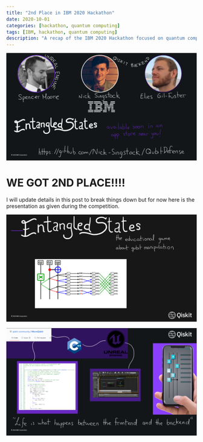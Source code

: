 ```yaml
---
title: "2nd Place in IBM 2020 Hackathon"
date: 2020-10-01
categories: [hackathon, quantum computing]
tags: [IBM, hackathon, quantum computing]
description: "A recap of the IBM 2020 Hackathon focused on quantum computing innovations."
---
```

![Team list](/assets/img/posts/2020-q-hackathon-3.png)


# WE GOT 2ND PLACE!!!!

I will update details in this post to break things down but for now here is the presentation as given during the competition.


![Intro Page](/assets/img/posts/2020-q-hackathon-1.png)

![Concept Map](/assets/img/posts/2020-q-hackathon-2.png)


